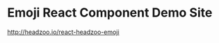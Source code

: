 Emoji React Component Demo Site
===============================

http://headzoo.io/react-headzoo-emoji